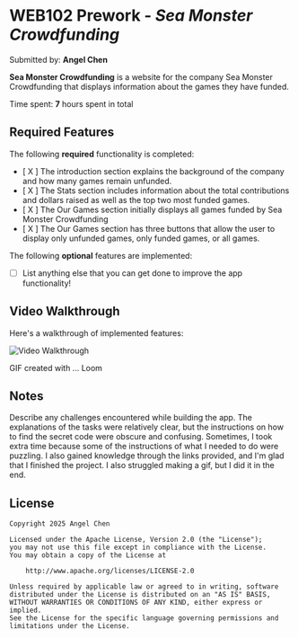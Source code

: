 # WEB102 Prework - *Sea Monster Crowdfunding*

Submitted by: **Angel Chen**

**Sea Monster Crowdfunding** is a website for the company Sea Monster Crowdfunding that displays information about the games they have funded.

Time spent: **7** hours spent in total

## Required Features

The following **required** functionality is completed:

* [ X ] The introduction section explains the background of the company and how many games remain unfunded.
* [ X ] The Stats section includes information about the total contributions and dollars raised as well as the top two most funded games.
* [ X ] The Our Games section initially displays all games funded by Sea Monster Crowdfunding
* [ X ] The Our Games section has three buttons that allow the user to display only unfunded games, only funded games, or all games.

The following **optional** features are implemented:

* [ ] List anything else that you can get done to improve the app functionality!

## Video Walkthrough

Here's a walkthrough of implemented features:

<img src='Re_  - 23 March 2025.mp4' title='Video Walkthrough' width='' alt='Video Walkthrough' />


GIF created with ...  Loom

## Notes

Describe any challenges encountered while building the app. 
The explanations of the tasks were relatively clear, but the instructions on how to find the secret code were obscure and confusing. Sometimes, I took extra time because some of the instructions of what I needed to do were puzzling. I also gained knowledge through the links provided, and I'm glad that I finished the project. I also struggled making a gif, but I did it in the end.

## License

    Copyright 2025 Angel Chen

    Licensed under the Apache License, Version 2.0 (the "License");
    you may not use this file except in compliance with the License.
    You may obtain a copy of the License at

        http://www.apache.org/licenses/LICENSE-2.0

    Unless required by applicable law or agreed to in writing, software
    distributed under the License is distributed on an "AS IS" BASIS,
    WITHOUT WARRANTIES OR CONDITIONS OF ANY KIND, either express or implied.
    See the License for the specific language governing permissions and
    limitations under the License.
